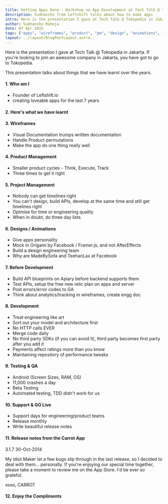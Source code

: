 ```yaml
---
title: Getting Apps Done - Workshop on App Development at Tech Talk @ Tokopedia
description: Sudhanshu from Leftshift talks about how to make apps
intro: Here is the presentation I gave at Tech Talk @ Tokopedia in Jakarta
author: Sudhanshu Raheja
date: 07 Apr 2015
tags: ["apps", "wireframes", "product", "pm", "design", "animations", "development", "testing" ]
layout: ../layout/BlogPostLayout.astro
---
```


<script async class="speakerdeck-embed" data-id="f4436c27d3904991b99b27b0c80f8f24" data-ratio="1.33333333333333" src="//speakerdeck.com/assets/embed.js"></script>

Here is the presentation I gave at Tech Talk @ Tokopedia in Jakarta. If you're looking to join an awesome company in Jakarta, you have got to go to Tokopedia.

This presentation talks about things that we have learnt over the years.

#### 1. Who am I

- Founder of Leftshift.io
- creating loveable apps for the last 7 years

#### 2. Here's what we have learnt

#### 3. Wireframes

- Visual Documentation trumps written documentation
- Handle Product permutations
- Make the app do one thing really well

#### 4. Product Management

- Smaller product cycles - Think, Execute, Track
- Three times to get it right

#### 5. Project Management

- Nobody can get timelines right
- You can't design, build APIs, develop at the same time and still get timelines right
- Optmise for time or engineering quality
- When in doubt, do three day lists

#### 6. Designs / Animations

- Give apps personality
- Mock in Origami by Facebook / Framer.js, and not AfterEffects
- Build a design engineering team
- Why are MadeBySofa and TeehanLax at Facebook

#### 7. Before Development

- Build API blueprints on Apiary before backend supports them
- Test APIs, setup the free new relic plan on apps and server
- Post errors/error codes to GA
- Think about analytics/tracking in wireframes, create engg doc

#### 8. Development

- Treat engineering like art
- Sort out your model and architecture first
- No HTTP calls EVER
- Merge code daily
- No third party SDKs (if you can avoid it), third party becomes first party after you add it
- Payments affect ratings more than you know
- Maintaining repository of performance tweaks

#### 9. Testing & QA

- Android (Screen Sizes, RAM, OS)
- 11,000 crashes a day
- Beta Testing
- Automated testing, TDD didn't work for us

#### 10. Support & GO Live

- Support days for engineering/product teams
- Release monthly
- Write beautiful release notes

#### 11. Release notes from the Carrot App

3.1.7
30-Oct-2014

My idiot Maker let a few bugs slip through in the last release, so I decided to deal with them... personally. If you're enjoying our special time together, please take a moment to review me on the App Store. I'd be ever so grateful.

xoxo,
CARROT

#### 12. Enjoy the Compliments
